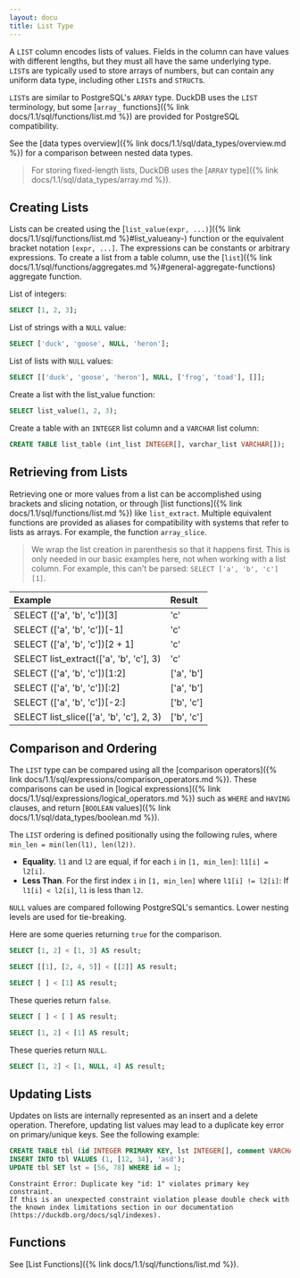 ```yaml
---
layout: docu
title: List Type
---
```


A `LIST` column encodes lists of values. Fields in the column can have values with different lengths, but they must all have the same underlying type. `LIST`s are typically used to store arrays of numbers, but can contain any uniform data type, including other `LIST`s and `STRUCT`s.

`LIST`s are similar to PostgreSQL's `ARRAY` type. DuckDB uses the `LIST` terminology, but some [`array_` functions]({% link docs/1.1/sql/functions/list.md %}) are provided for PostgreSQL compatibility.

See the [data types overview]({% link docs/1.1/sql/data_types/overview.md %}) for a comparison between nested data types.

> For storing fixed-length lists, DuckDB uses the [`ARRAY` type]({% link docs/1.1/sql/data_types/array.md %}).

## Creating Lists

Lists can be created using the [`list_value(expr, ...)`]({% link docs/1.1/sql/functions/list.md %}#list_valueany-) function or the equivalent bracket notation `[expr, ...]`. The expressions can be constants or arbitrary expressions. To create a list from a table column, use the [`list`]({% link docs/1.1/sql/functions/aggregates.md %}#general-aggregate-functions) aggregate function.

List of integers:

```sql
SELECT [1, 2, 3];
```

List of strings with a `NULL` value:

```sql
SELECT ['duck', 'goose', NULL, 'heron'];
```

List of lists with `NULL` values:

```sql
SELECT [['duck', 'goose', 'heron'], NULL, ['frog', 'toad'], []];
```

Create a list with the list_value function:

```sql
SELECT list_value(1, 2, 3);
```

Create a table with an `INTEGER` list column and a `VARCHAR` list column:

```sql
CREATE TABLE list_table (int_list INTEGER[], varchar_list VARCHAR[]);
```

## Retrieving from Lists

Retrieving one or more values from a list can be accomplished using brackets and slicing notation, or through [list functions]({% link docs/1.1/sql/functions/list.md %}) like `list_extract`. Multiple equivalent functions are provided as aliases for compatibility with systems that refer to lists as arrays. For example, the function `array_slice`.

> We wrap the list creation in parenthesis so that it happens first.
> This is only needed in our basic examples here, not when working with a list column.
> For example, this can't be parsed: `SELECT ['a', 'b', 'c'][1]`.

<div class="monospace_table"></div>

| Example                                  | Result     |
|:-----------------------------------------|:-----------|
| SELECT (['a', 'b', 'c'])[3]              | 'c'        |
| SELECT (['a', 'b', 'c'])[-1]             | 'c'        |
| SELECT (['a', 'b', 'c'])[2 + 1]          | 'c'        |
| SELECT list_extract(['a', 'b', 'c'], 3)  | 'c'        |
| SELECT (['a', 'b', 'c'])[1:2]            | ['a', 'b'] |
| SELECT (['a', 'b', 'c'])[:2]             | ['a', 'b'] |
| SELECT (['a', 'b', 'c'])[-2:]            | ['b', 'c'] |
| SELECT list_slice(['a', 'b', 'c'], 2, 3) | ['b', 'c'] |

## Comparison and Ordering

The `LIST` type can be compared using all the [comparison operators]({% link docs/1.1/sql/expressions/comparison_operators.md %}).
These comparisons can be used in [logical expressions]({% link docs/1.1/sql/expressions/logical_operators.md %})
such as `WHERE` and `HAVING` clauses, and return [`BOOLEAN` values]({% link docs/1.1/sql/data_types/boolean.md %}).

The `LIST` ordering is defined positionally using the following rules, where `min_len = min(len(l1), len(l2))`.

* **Equality.** `l1` and `l2` are equal, if for each `i` in `[1, min_len]`: `l1[i] = l2[i]`.
* **Less Than**. For the first index `i` in `[1, min_len]` where `l1[i] != l2[i]`:
  If `l1[i] < l2[i]`, `l1` is less than `l2`.

`NULL` values are compared following PostgreSQL's semantics.
Lower nesting levels are used for tie-breaking.

Here are some queries returning `true` for the comparison.

```sql
SELECT [1, 2] < [1, 3] AS result;
```

```sql
SELECT [[1], [2, 4, 5]] < [[2]] AS result;
```

```sql
SELECT [ ] < [1] AS result;
```

These queries return `false`.

```sql
SELECT [ ] < [ ] AS result;
```

```sql
SELECT [1, 2] < [1] AS result;
```

These queries return `NULL`.

```sql
SELECT [1, 2] < [1, NULL, 4] AS result;
```

## Updating Lists

Updates on lists are internally represented as an insert and a delete operation.
Therefore, updating list values may lead to a duplicate key error on primary/unique keys.
See the following example:

```sql
CREATE TABLE tbl (id INTEGER PRIMARY KEY, lst INTEGER[], comment VARCHAR);
INSERT INTO tbl VALUES (1, [12, 34], 'asd');
UPDATE tbl SET lst = [56, 78] WHERE id = 1;
```

```console
Constraint Error: Duplicate key "id: 1" violates primary key constraint.
If this is an unexpected constraint violation please double check with the known index limitations section in our documentation (https://duckdb.org/docs/sql/indexes).
```

## Functions

See [List Functions]({% link docs/1.1/sql/functions/list.md %}).